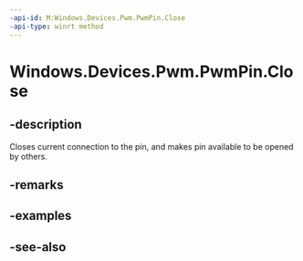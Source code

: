 ----api-id: M:Windows.Devices.Pwm.PwmPin.Close
-api-type: winrt method
---<!-- Method syntaxpublic void Close()--># Windows.Devices.Pwm.PwmPin.Close## -descriptionCloses current connection to the pin, and makes pin available to be opened by others.## -remarks## -examples## -see-also